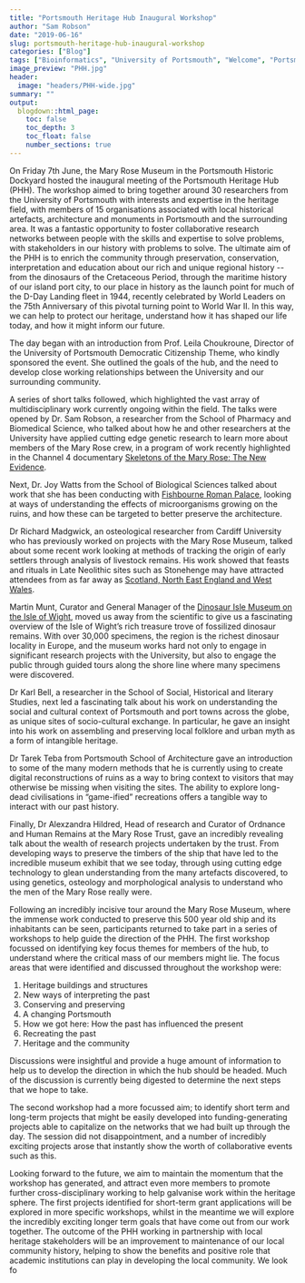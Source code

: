 ```yaml
---
title: "Portsmouth Heritage Hub Inaugural Workshop"
author: "Sam Robson"
date: "2019-06-16"
slug: portsmouth-heritage-hub-inaugural-workshop
categories: ["Blog"]
tags: ["Bioinformatics", "University of Portsmouth", "Welcome", "Portsmouth Heritage Hub"]
image_preview: "PHH.jpg"
header:
  image: "headers/PHH-wide.jpg"
summary: ""
output:
  blogdown::html_page:
    toc: false
    toc_depth: 3
    toc_float: false
    number_sections: true
---
```


On Friday 7th June, the Mary Rose Museum in the Portsmouth Historic Dockyard hosted the inaugural meeting of the Portsmouth Heritage Hub (PHH). The workshop aimed to bring together around 30 researchers from the University of Portsmouth with interests and expertise in the heritage field, with members of 15 organisations associated with local historical artefacts, architecture and monuments in Portsmouth and the surrounding area. It was a fantastic opportunity to foster collaborative research networks between people with the skills and expertise to solve problems, with stakeholders in our history with problems to solve. The ultimate aim of the PHH is to enrich the community through preservation, conservation, interpretation and education about our rich and unique regional history -- from the dinosaurs of the Cretaceous Period, through the maritime history of our island port city, to our place in history as the launch point for much of the D-Day Landing fleet in 1944, recently celebrated by World Leaders on the 75th Anniversary of this pivotal turning point to World War II. In this way, we can help to protect our heritage, understand how it has shaped our life today, and how it might inform our future.

The day began with an introduction from Prof. Leila Choukroune, Director of the University of Portsmouth Democratic Citizenship Theme, who kindly sponsored the event. She outlined the goals of the hub, and the need to develop close working relationships between the University and our surrounding community. 

A series of short talks followed, which highlighted the vast array of multidisciplinary work currently ongoing within the field. The talks were opened by Dr. Sam Robson, a researcher from the School of Pharmacy and Biomedical Science, who talked about how he and other researchers at the University have applied cutting edge genetic research to learn more about members of the Mary Rose crew, in a program of work recently highlighted in the Channel 4 documentary  [Skeletons of the Mary Rose: The New Evidence](https://www.channel4.com/programmes/skeletons-of-the-mary-rose-the-new-evidence). 

Next, Dr. Joy Watts from the School of Biological Sciences talked about work that she has been conducting with [Fishbourne Roman Palace](https://sussexpast.co.uk/properties-to-discover/fishbourne-roman-palace), looking at ways of understanding the effects of microorganisms growing on the ruins, and how these can be targeted to better preserve the architecture. 

Dr Richard Madgwick, an osteological researcher from Cardiff University who has previously worked on projects with the Mary Rose Museum, talked about some recent work looking at methods of tracking the origin of early settlers through analysis of livestock remains. His work showed that feasts and rituals in Late Neolithic sites such as Stonehenge may have attracted attendees from as far away as [Scotland, North East England and West Wales](https://www.bbc.co.uk/news/uk-england-wiltshire-47554926).

Martin Munt, Curator and General Manager of the [Dinosaur Isle Museum on the Isle of Wight](http://www.dinosaurisle.com/newhomepage.aspx), moved us away from the scientific to give us a fascinating overview of the Isle of Wight’s rich treasure trove of fossilized dinosaur remains. With over 30,000 specimens, the region is the richest dinosaur locality in Europe, and the museum works hard not only to engage in significant research projects with the University, but also to engage the public through guided tours along the shore line where many specimens were discovered.

Dr Karl Bell, a researcher in the School of Social, Historical and literary Studies, next led a fascinating talk about his work on understanding the social and cultural context of Portsmouth and port towns across the globe, as unique sites of socio-cultural exchange. In particular, he gave an insight into his work on assembling and preserving local folklore and urban myth as a form of intangible heritage.

Dr Tarek Teba from Portsmouth School of Architecture gave an introduction to some of the many modern methods that he is currently using to create digital reconstructions of ruins as a way to bring context to visitors that may otherwise be missing when visiting the sites. The ability to explore long-dead civilisations in “game-ified” recreations offers a tangible way to interact with our past history. 

Finally, Dr Alexzandra Hildred, Head of research and Curator of Ordnance and Human Remains at the Mary Rose Trust, gave an incredibly revealing talk about the wealth of research projects undertaken by the trust. From developing ways to preserve the timbers of the ship that have led to the incredible museum exhibit that we see today, through using cutting edge technology to glean understanding from the many artefacts discovered, to using genetics, osteology and morphological analysis to understand who the men of the Mary Rose really were.

Following an incredibly incisive tour around the Mary Rose Museum, where the immense work conducted to preserve this 500 year old ship and its inhabitants can be seen, participants returned to take part in a series of workshops to help guide the direction of the PHH. The first workshop focussed on identifying key focus themes for members of the hub, to understand where the critical mass of our members might lie. The focus areas that were identified and discussed throughout the workshop were:

1.	Heritage buildings and structures
2.	New ways of interpreting the past
3.	Conserving and preserving
4.	A changing Portsmouth
5.	How we got here: How the past has influenced the present
6.	Recreating the past
7.	Heritage and the community

Discussions were insightful and provide a huge amount of information to help us to develop the direction in which the hub should be headed. Much of the discussion is currently being digested to determine the next steps that we hope to take.

The second workshop had a more focussed aim; to identify short term and long-term projects that might be easily developed into funding-generating projects able to capitalize on the networks that we had built up through the day. The session did not disappointment, and a number of incredibly exciting projects arose that instantly show the worth of collaborative events such as this. 

Looking forward to the future, we aim to maintain the momentum that the workshop has generated, and attract even more members to promote further cross-disciplinary working to help galvanise work within the heritage sphere. The first projects identified for short-term grant applications will be explored in more specific workshops, whilst in the meantime we will explore the incredibly exciting longer term goals that have come out from our work together. The outcome of the PHH working in partnership with local heritage stakeholders will be an improvement to maintenance of our local community history, helping to show the benefits and positive role that academic institutions can play in developing the local community. We look fo